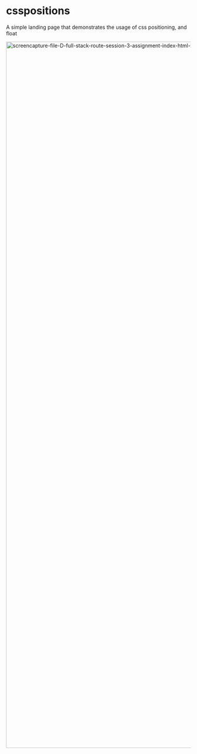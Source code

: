 # csspositions
A simple landing page that demonstrates the usage of css positioning, and float


<img width="1920" alt="screencapture-file-D-full-stack-route-session-3-assignment-index-html-2025-10-20-03_37_52" src="https://github.com/user-attachments/assets/33ddbffc-2ae2-48e0-a3b0-1f3672912a1c" />
